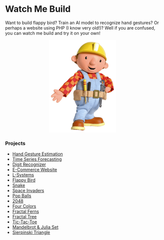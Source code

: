 # Watch Me Build

Want to build flappy bird? Train an AI model to recognize hand gestures? Or perhaps a website using PHP (I know very old!)? Well if you are confused, you can watch me build and try it on your own!

<p align="center"><img src="assets/bob-the-builder.png" height=300px></p>

### Projects

*	[Hand Gesture Estimation](Hand%20Gesture%20Estimation/)
*	[Time Series Forecasting](Time%20Series%20Forecasting/)
*	[Digit Recognizer](Digit%20Recognizer/)
*	[E-Commerce Website](E-Commerce%20Website/)
*	[L-Systems](L-Systems/)
*	[Flappy Bird](Flappy%20Bird/)
*	[Snake](Snake/)
*	[Space Invaders](Space%20Invaders/)
*	[Pop Balls](Pop%20Balls/)
*	[2048](2048/)
*	[Four Colors](Four%20Colors/)
*	[Fractal Ferns](Fractal%20Ferns/)
*	[Fractal Tree](Fractal%20Tree/)
*	[Tic-Tac-Toe](Tic-Tac-Toe/)
*	[Mandelbrot & Julia Set](Mandelbrot%20&%20Julia%20Set/)
*	[Sierpinski Triangle](Sierpinski%20Triangle/)